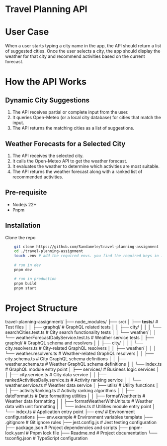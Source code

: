 # Travel Planning API

# User Case
When a user starts typing a city name in the app, the API should return a list of suggested cities.
Once the user selects a city, the app should display the weather for that city and recommend activities based on the 
current forecast.

# How the API Works
## Dynamic City Suggestions
1. The API receives partial or complete input from the user.
2. It queries Open-Meteo (or a local city database) for cities that match the input.
3. The API returns the matching cities as a list of suggestions.

## Weather Forecasts for a Selected City
1. The API receives the selected city.
2. It calls the Open-Meteo API to get the weather forecast.
3. It evaluates the weather to determine which activities are most suitable.
4. The API returns the weather forecast along with a ranked list of recommended activities.

## Pre-requisite
- Nodejs 22+
- Pnpm

## Installation
Clone the repo
```bash
    git clone https://github.com/Sandamele/travel-planning-assignment
    cd ./travel-planning-assignment
    touch .env # add the required envs. you find the required keys in .env.example
    
    # run in dev
    pnpm dev

    # run in production
    pnpm build
    pnpm start
```

# Project Structure
travel-planning-assignment/
├── node_modules/
├── src/
│   ├── __tests__/                    # Test files
│   │   ├── graphql/                  # GraphQL related tests
│   │   ├── city/
│   │   │   └── searchCities.test.ts  # City search functionality tests
│   │   └── weather/
│   │       └── weatherForecastDailyService.test.ts  # Weather service tests
│   ├── graphql/                      # GraphQL schema and resolvers
│   │   ├── city/
│   │   │   └── city.resolvers.ts     # City-related GraphQL resolvers
│   │   ├── weather/
│   │   │   └── weather.resolvers.ts  # Weather-related GraphQL resolvers
│   │   ├── city.schema.ts            # City GraphQL schema definitions
│   │   ├── weather.schema.ts         # Weather GraphQL schema definitions
│   │   └── index.ts                  # GraphQL module entry point
│   ├── services/                     # Business logic services
│   │   ├── city.service.ts           # City data service
│   │   ├── rankedActivitiesDaily.service.ts  # Activity ranking service
│   │   └── weather.service.ts        # Weather data service
│   ├── utils/                        # Utility functions
│   │   ├── activityRanking.ts        # Activity ranking algorithms
│   │   ├── dateFormat.ts             # Date formatting utilities
│   │   ├── formatWeather.ts          # Weather data formatting
│   │   ├── formatWeatherWithUnits.ts # Weather data with unit formatting
│   │   └── index.ts                  # Utilities module entry point
│   └── index.ts                      # Application entry point
├── env/                              # Environment configurations
├── env.example                       # Environment variables template
├── .gitignore                        # Git ignore rules
├── jest.config.js                    # Jest testing configuration
├── package.json                      # Project dependencies and scripts
├── pnpm-lock.yaml                    # Pnpm lock file
├── Readme.md                         # Project documentation
└── tsconfig.json                     # TypeScript configuration